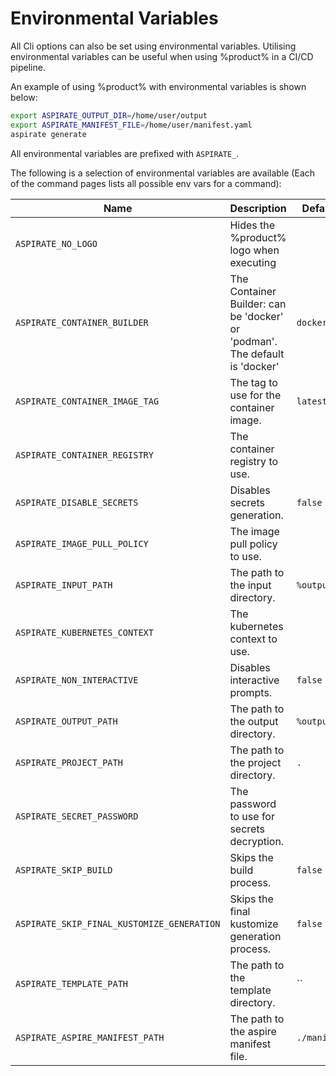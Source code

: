 # Environmental Variables

All Cli options can also be set using environmental variables.
Utilising environmental variables can be useful when using %product% in a CI/CD pipeline.

An example of using %product% with environmental variables is shown below:

```bash
export ASPIRATE_OUTPUT_DIR=/home/user/output
export ASPIRATE_MANIFEST_FILE=/home/user/manifest.yaml
aspirate generate
```

All environmental variables are prefixed with `ASPIRATE_`.

The following is a selection of environmental variables are available (Each of the command pages lists all possible env vars for a command): 

| Name                                       | Description                                                                 | Default Value     |
|--------------------------------------------|-----------------------------------------------------------------------------|-------------------|
| `ASPIRATE_NO_LOGO`                         | Hides the %product% logo when executing                                     |                   |
| `ASPIRATE_CONTAINER_BUILDER`               | The Container Builder: can be 'docker' or 'podman'. The default is 'docker' | `docker`          |
| `ASPIRATE_CONTAINER_IMAGE_TAG`             | The tag to use for the container image.                                     | `latest`          |
| `ASPIRATE_CONTAINER_REGISTRY`              | The container registry to use.                                              |                   |
| `ASPIRATE_DISABLE_SECRETS`                 | Disables secrets generation.                                                | `false`           |
| `ASPIRATE_IMAGE_PULL_POLICY`               | The image pull policy to use.                                               |                   |
| `ASPIRATE_INPUT_PATH`                      | The path to the input directory.                                            | `%output-dir%`    |
| `ASPIRATE_KUBERNETES_CONTEXT`              | The kubernetes context to use.                                              |                   |
| `ASPIRATE_NON_INTERACTIVE`                 | Disables interactive prompts.                                               | `false`           |
| `ASPIRATE_OUTPUT_PATH`                     | The path to the output directory.                                           | `%output-dir%`    |
| `ASPIRATE_PROJECT_PATH`                    | The path to the project directory.                                          | `.`               |
| `ASPIRATE_SECRET_PASSWORD`                 | The password to use for secrets decryption.                                 |                   |
| `ASPIRATE_SKIP_BUILD`                      | Skips the build process.                                                    | `false`           |
| `ASPIRATE_SKIP_FINAL_KUSTOMIZE_GENERATION` | Skips the final kustomize generation process.                               | `false`           |
| `ASPIRATE_TEMPLATE_PATH`                   | The path to the template directory.                                         | ``                |
| `ASPIRATE_ASPIRE_MANIFEST_PATH`            | The path to the aspire manifest file.                                       | `./manifest.json` |
